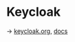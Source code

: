 # Keycloak

→ [keycloak.org](https://www.keycloak.org/), [docs](https://www.keycloak.org/documentation.html)
